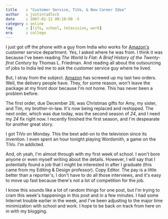 ```yaml
---
title    : "Customer Service, TiVo, & New Career Idea"
author   : justintadlock
date     : 2007-01-12 00:18:00 -5
category : online
tag      : [life, school, television, work]
era      : college
---
```


I just got off the phone with a guy from India who works for <a href="http://www.amazon.com" title="Amazon" rel="external"> Amazon's</a> customer service department.  Yes, I asked where he was from.  I think it was because I've been reading <i> The World Is Flat: A Brief History of the Twenty-first Century</i> by Thomas L. Friedman.  And reading all about the outsourcing of jobs to India led me to ask the customer service guy where he lived.

But, I stray from the subject.  <a href="http://www.amazon.com" title="Amazon" rel="external">Amazon</a> has screwed up my last two orders.  Well, the delivery people have.  They, for some reason, won't leave the package at my front door because I'm not home.  This has never been a problem before.

The first order, due December 26, was Christmas gifts for Amy, my sister, and Tim, my brother-in-law.  It's now being replaced and reshipped.  The next order, which was due today, was the second season of <i> 24</i>, and I need my <i> 24</i> fix right now.  I recently finished the first season, and I'm despearate for another great story.

I got TiVo on Monday.  This the best add-on to the television since its invention.  I even spent an hour tonight playing Wordsmith, a game on the TiVo.  I'm addicted.

And, oh yeah, I'm almost through with my first week of school.  I won't bore anyone or even myself writing about the details.  However, I will say that I potentially found a job that I might be interested in after I graduate (this came from my Editing &amp; Design professor).  Copy Editor.  The pay is a little better than a reporter's, I don't have to do all those interviews, and it's easy to move up fast because there's not a lot of competition for the job.

I know this sounds like a lot of random things for one post, but I'm trying to cram this week's happenings in this post and in a few minutes.  I had some Internet trouble earlier in the week, and I've been adjusting to the major time minimization with school and work.  I hope to be back on track from here on in with my blogging.
